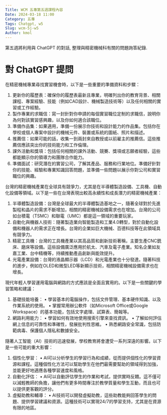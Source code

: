 ```yaml
---
Title: WCM 五專第五週課程內容
Date: 2024-03-18 11:00
Category: 五專
Tags: Chatgpt, w5
Slug: wcm-5j-w5
Author: kmol
---
```


第五週將利用與 ChatGPT 的對話, 整理與精密機械科有關的問題詢答紀錄.

<!-- PELICAN_END_SUMMARY -->

# 對 ChatGPT 提問
在精密機械專業尋找實習機會時，以下是一些重要的準備資料和步驟：

1.	更新你的履歷表：確保你的履歷表最新且專業，明確列出你的教育背景、相關課程、專案經驗、技能（例如CAD設計、機械製造技術等）以及任何相關的實習或工作經驗。
2.	製作專業的求職信：寫一封針對你申請的每個實習職位定制的求職信，說明你為何對該實習感興趣，以及你如何適合該職位。
3.	準備作品集：如果適用，準備一份展示你技術和設計能力的作品集。包括你在學校或個人專案中設計的機械元件、裝置或系統的圖紙、照片和描述。
4.	推薦信：如果可能的話，收集一到兩封來自教授或以前雇主的推薦信。這些推薦信應該突出你的技術能力和工作倫理。
5.	課外活動和獎項：包括任何相關的課外活動、競賽、獎項或志願者經驗，這些都能顯示你的領導力和團隊合作能力。
6.	準備面試：研究潛在的實習公司，了解其產品、服務和行業地位。準備好針對你的技能、經驗和專業知識回答問題，並準備一些問題以展示你對公司和實習職位的興趣。

台灣的精密機械產業在全球具有競爭力，尤其是在半導體製造設備、工具機、自動化設備等領域。以下是一些在台灣表現出較高永續性和成長潛力的精密機械產業：

  1.	半導體製造設備：台灣是全球最大的半導體製造基地之一，隨著全球對於先進製程和晶片的需求不斷增加，相關的精密機械設備需求也在增加。台灣的公司如台積電（TSMC）和聯電（UMC）都是這一領域的重要玩家。
  2.	自動化與機器人技術：隨著製造業向智能製造和工業4.0轉型，對於自動化設備和機器人的需求正在增長。台灣的企業如巨大機械、百德科技等在此領域具有競爭力。
  3.	精密工具機：台灣的工具機產業以其高品質和創新技術著稱，主要生產CNC銑床、磨床等設備。這些設備廣泛應用於航太、汽車及電子產業。知名企業如友嘉工業、台中精機等，持續推動產品創新與能效提升。
  4.	光電產業設備：台灣的液晶顯示器（LCD）和光電產業也十分發達。隨著科技的進步，例如在OLED和微型LED等新顯示技術，相關精密機械設備需求也在增長。

  現代年輕人學習運用電腦與網路的方式應該是全面且實用的。以下是一些關鍵的學習策略和建議：

  1.	基礎技能培養：
  •	學習基本的電腦操作，包括文件管理、基本硬件知識、以及作業系統的使用。
  •	掌握常用辦公軟件（如Microsoft Office或Google Workspace）的基本功能，包括文字處理、試算表、簡報等。
  2.	網路利用能力：
  •	學習如何有效地使用搜索引擎來查找資訊。
  •	了解如何評估網上信息的可靠性和準確性，發展批判性思維。
  •	熟悉網路安全常識，包括防範病毒、保護個人隱私和數據安全。

隨著人工智能（AI）技術的迅速發展，學校教育將會遭受一系列深遠的影響。以下是一些可能的重大影響：

1.	個性化學習：
•	AI可以分析學生的學習行為和成績，從而提供個性化的學習資源和課程。這種個性化方法可以幫助學生在他們最需要幫助的領域得到加強，並能更好地適應各種學習速度和風格。
2.	自動化評估：
•	AI可以自動評估學生的作業和考試，提供實時反饋。這不僅可以減輕教師的負擔，讓他們有更多時間專注於教學質量和學生互動，而且也可以提供更客觀的評分。
3.	虛擬助教和輔導：
•	AI技術可以開發虛擬助教，這些助教能夠回答學生的問題、提供學習建議和資源。這種技術可以實現24/7的學習支持，尤其是在資源有限的地區。
